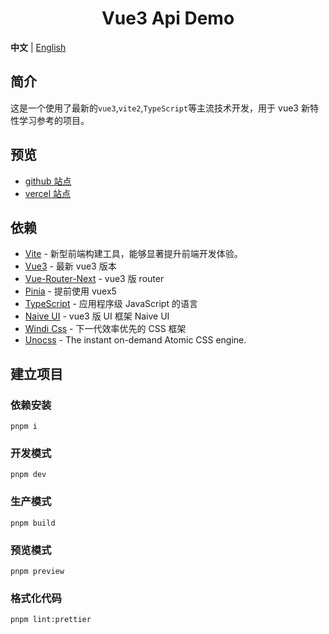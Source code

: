 <div align="center"> 
<h1>Vue3 Api Demo</h1>
</div>

**中文** | [English](./README.md)

## 简介

这是一个使用了最新的`vue3`,`vite2`,`TypeScript`等主流技术开发，用于 vue3 新特性学习参考的项目。

## 预览

- [github 站点](https://zmtlwzy.github.io/vue3-api-demo/)
- [vercel 站点](https://vue3-api-demo-zmtlwzy.vercel.app/)

## 依赖

- [Vite](https://vitejs.dev/) - 新型前端构建工具，能够显著提升前端开发体验。
- [Vue3](https://v3.vuejs.org/) - 最新 vue3 版本
- [Vue-Router-Next](https://next.router.vuejs.org/) - vue3 版 router
- [Pinia](https://pinia.esm.dev/) - 提前使用 vuex5
- [TypeScript](https://www.typescriptlang.org/) - 应用程序级 JavaScript 的语言
- [Naive UI](https://www.naiveui.com/) - vue3 版 UI 框架 Naive UI
- [Windi Css](https://windicss.org/) - 下一代效率优先的 CSS 框架
- [Unocss](https://unocss.antfu.me/) - The instant on-demand Atomic CSS engine.

## 建立项目

### 依赖安装

```
pnpm i
```

### 开发模式

```
pnpm dev
```

### 生产模式

```
pnpm build
```

### 预览模式

```
pnpm preview
```

### 格式化代码

```
pnpm lint:prettier
```
